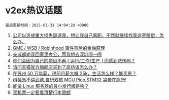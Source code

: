 # v2ex热议话题

`最后更新时间：2021-01-31 14:04:28 +0800`

1. [公司以造成重大损失辞退我，想让我自己离职，不然就继续找我追究赔偿，怎么办。](https://www.v2ex.com/t/749825)
1. [GME / WSB / Robinhood 事件背后的金融原理](https://www.v2ex.com/t/749874)
1. [亲戚都劝我回家里考公，而我想去深圳闯一闯](https://www.v2ex.com/t/749886)
1. [你们会因为自己的项目不再 [ 运行/工作/生产 ] 而感到悲伤吗？](https://www.v2ex.com/t/749875)
1. [请问天猫官方旗舰店买到了高仿该怎么办？](https://www.v2ex.com/t/749909)
1. [在苏州 50 万年薪，税前月薪大概 25k，生活怎么样？能买房？](https://www.v2ex.com/t/749877)
1. [树莓派不讲武德,自研双核 MCU Pico,STM32 哭晕在厕所!](https://www.v2ex.com/t/749822)
1. [能做 Linux 服务器的最小发行版是啥？](https://www.v2ex.com/t/749947)
1. [买机票一定要看清楚行李限额](https://www.v2ex.com/t/749949)

